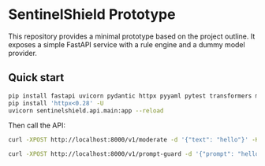 # SentinelShield Prototype

This repository provides a minimal prototype based on the project outline.
It exposes a simple FastAPI service with a rule engine and a dummy model
provider.

## Quick start

```bash
pip install fastapi uvicorn pydantic httpx pyyaml pytest transformers modelscope
pip install 'httpx<0.28' -U
uvicorn sentinelshield.api.main:app --reload
```

Then call the API:

```bash
curl -XPOST http://localhost:8000/v1/moderate -d '{"text": "hello"}' -H 'Content-Type: application/json'
```

```bash
curl -XPOST http://localhost:8000/v1/prompt-guard -d '{"prompt": "hello"}' -H 'Content-Type: application/json'
```
